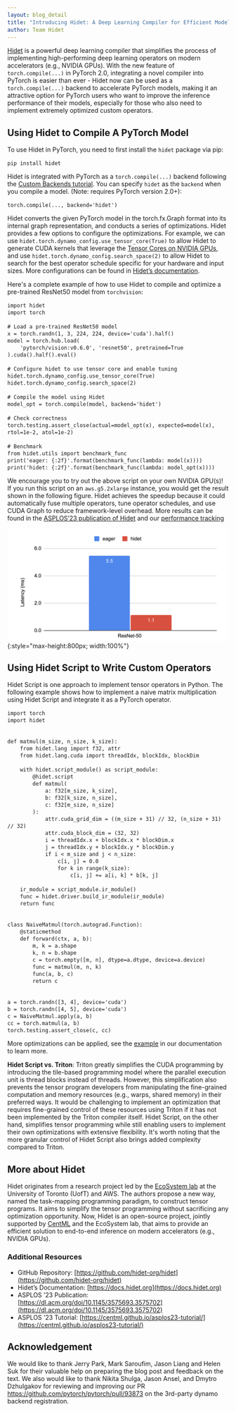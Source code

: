 ```yaml
---
layout: blog_detail
title: "Introducing Hidet: A Deep Learning Compiler for Efficient Model Serving"
author: Team Hidet
---
```


[Hidet](https://github.com/hidet-org/hidet) is a powerful deep learning compiler that simplifies the process of implementing high-performing deep learning operators on modern accelerators (e.g., NVIDIA GPUs). With the new feature of `torch.compile(...)` in PyTorch 2.0, integrating a novel compiler into PyTorch is easier than ever - Hidet now can be used as a `torch.compile(...)` backend to accelerate PyTorch models, making it an attractive option for PyTorch users who want to improve the inference performance of their models, especially for those who also need to implement extremely optimized custom operators.


## Using Hidet to Compile A PyTorch Model

To use Hidet in PyTorch, you need to first install the `hidet` package via pip:


```
pip install hidet
```


Hidet is integrated with PyTorch as a `torch.compile(...)` backend following the [Custom Backends tutorial](https://pytorch.org/docs/stable/torch.compiler_custom_backends.html). You can specify `hidet` as the `backend` when you compile a model. (Note: requires PyTorch version 2.0+):


```
torch.compile(..., backend='hidet')
```


Hidet converts the given PyTorch model in the torch.fx.Graph format into its internal graph representation, and conducts a series of optimizations. Hidet provides a few options to configure the optimizations. For example, we can use `hidet.torch.dynamo_config.use_tensor_core(True)` to allow Hidet to generate CUDA kernels that leverage the [Tensor Cores on NVIDIA GPUs](https://www.nvidia.com/en-us/data-center/tensor-cores/), and use `hidet.torch.dynamo_config.search_space(2)` to allow Hidet to search for the best operator schedule specific for your hardware and input sizes. More configurations can be found in [Hidet’s documentation](https://docs.hidet.org/stable/gallery/tutorials/optimize-pytorch-model.html).

Here's a complete example of how to use Hidet to compile and optimize a pre-trained ResNet50 model from `torchvision`:


```
import hidet
import torch

# Load a pre-trained ResNet50 model
x = torch.randn(1, 3, 224, 224, device='cuda').half()
model = torch.hub.load(
    'pytorch/vision:v0.6.0', 'resnet50', pretrained=True
).cuda().half().eval()

# Configure hidet to use tensor core and enable tuning
hidet.torch.dynamo_config.use_tensor_core(True)
hidet.torch.dynamo_config.search_space(2) 

# Compile the model using Hidet
model_opt = torch.compile(model, backend='hidet')

# Check correctness
torch.testing.assert_close(actual=model_opt(x), expected=model(x), rtol=1e-2, atol=1e-2)

# Benchmark
from hidet.utils import benchmark_func
print('eager: {:2f}'.format(benchmark_func(lambda: model(x))))
print('hidet: {:2f}'.format(benchmark_func(lambda: model_opt(x))))
```


We encourage you to try out the above script on your own NVIDIA GPU(s)! If you run this script on an `aws.g5.2xlarge` instance, you would get the result shown in the following figure. Hidet achieves the speedup because it could automatically fuse multiple operators, tune operator schedules, and use CUDA Graph to reduce framework-level overhead. More results can be found in the [ASPLOS’23 publication of Hidet](https://dl.acm.org/doi/10.1145/3575693.3575702) and our [performance tracking](https://github.com/hidet-org/hidet/issues/154)


![Eager vs Hidet latency](/assets/images/2023-4-27-hidet.png){:style="max-height:800px; width:100%"}   



## Using Hidet Script to Write Custom Operators

Hidet Script is one approach to implement tensor operators in Python. The following example shows how to implement a naive matrix multiplication using Hidet Script and integrate it as a PyTorch operator.


```
import torch
import hidet


def matmul(m_size, n_size, k_size):
    from hidet.lang import f32, attr
    from hidet.lang.cuda import threadIdx, blockIdx, blockDim

    with hidet.script_module() as script_module:
        @hidet.script
        def matmul(
            a: f32[m_size, k_size],
            b: f32[k_size, n_size],
            c: f32[m_size, n_size]
        ):
            attr.cuda_grid_dim = ((m_size + 31) // 32, (n_size + 31) // 32)
            attr.cuda_block_dim = (32, 32)
            i = threadIdx.x + blockIdx.x * blockDim.x
            j = threadIdx.y + blockIdx.y * blockDim.y
            if i < m_size and j < n_size:
                c[i, j] = 0.0
                for k in range(k_size):
                    c[i, j] += a[i, k] * b[k, j]

    ir_module = script_module.ir_module()
    func = hidet.driver.build_ir_module(ir_module)
    return func


class NaiveMatmul(torch.autograd.Function):
    @staticmethod
    def forward(ctx, a, b):
        m, k = a.shape
        k, n = b.shape
        c = torch.empty([m, n], dtype=a.dtype, device=a.device)
        func = matmul(m, n, k)
        func(a, b, c)
        return c


a = torch.randn([3, 4], device='cuda')
b = torch.randn([4, 5], device='cuda')
c = NaiveMatmul.apply(a, b)
cc = torch.matmul(a, b)
torch.testing.assert_close(c, cc)
```


More optimizations can be applied, see the [example](https://docs.hidet.org/stable/gallery/developer-guides/hidet-script-dynamic-kernel.html) in our documentation to learn more.

**Hidet Script vs. Triton**: Triton greatly simplifies the CUDA programming by introducing the tile-based programming model where the parallel execution unit is thread blocks instead of threads. However, this simplification also prevents the tensor program developers from manipulating the fine-grained computation and memory resources (e.g., warps, shared memory) in their preferred ways. It would be challenging to implement an optimization that requires fine-grained control of these resources using Triton if it has not been implemented by the Triton compiler itself. Hidet Script, on the other hand, simplifies tensor programming while still enabling users to implement their own optimizations with extensive flexibility. It's worth noting that the more granular control of Hidet Script also brings added complexity compared to Triton.


## More about Hidet

Hidet originates from a research project led by the [EcoSystem lab](https://www.cs.toronto.edu/ecosystem/) at the University of Toronto (UofT) and AWS. The authors propose a new way, named the task-mapping programming paradigm, to construct tensor programs. It aims to simplify the tensor programming without sacrificing any optimization opportunity. Now, Hidet is an open-source project, jointly supported by [CentML](https://centml.ai/) and the EcoSystem lab, that aims to provide an efficient solution to end-to-end inference on modern accelerators (e.g., NVIDIA GPUs).

### Additional Resources

* GitHub Repository: [https://github.com/hidet-org/hidet](https://github.com/hidet-org/hidet)
* Hidet’s Documentation: [https://docs.hidet.org](https://docs.hidet.org)
* ASPLOS ’23 Publication: [https://dl.acm.org/doi/10.1145/3575693.3575702](https://dl.acm.org/doi/10.1145/3575693.3575702)
* ASPLOS ’23 Tutorial: [https://centml.github.io/asplos23-tutorial/](https://centml.github.io/asplos23-tutorial/) 


## Acknowledgement

We would like to thank Jerry Park, Mark Saroufim, Jason Liang and Helen Suk for their valuable help on preparing the blog post and feedback on the text. We also would like to thank Nikita Shulga, Jason Ansel, and Dmytro Dzhulgakov for reviewing and improving our PR https://github.com/pytorch/pytorch/pull/93873 on the 3rd-party dynamo backend registration. 
